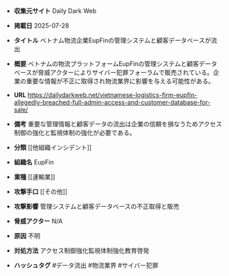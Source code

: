 - **収集元サイト**
Daily Dark Web

- **掲載日**
2025-07-28

- **タイトル**
ベトナム物流企業EupFinの管理システムと顧客データベースが流出

- **概要**
ベトナムの物流プラットフォームEupFinの管理システムと顧客データベースが脅威アクターによりサイバー犯罪フォーラムで販売されている。企業の重要な情報が不正に取得され物流業界に影響を与える可能性がある。

- **URL**
https://dailydarkweb.net/vietnamese-logistics-firm-eupfin-allegedly-breached-full-admin-access-and-customer-database-for-sale/

- **備考**
重要な管理情報と顧客データの流出は企業の信頼を損なうためアクセス制御の強化と監視体制の強化が必要である。

- **分類**
[[他組織インシデント]]

- **組織名**
EupFin

- **業種**
[[運輸業]]

- **攻撃手口**
[[その他]]

- **攻撃影響**
管理システムと顧客データベースの不正取得と販売

- **脅威アクター**
N/A

- **原因**
不明

- **対処方法**
アクセス制御強化監視体制強化教育啓発

- **ハッシュタグ**
#データ流出 #物流業界 #サイバー犯罪
